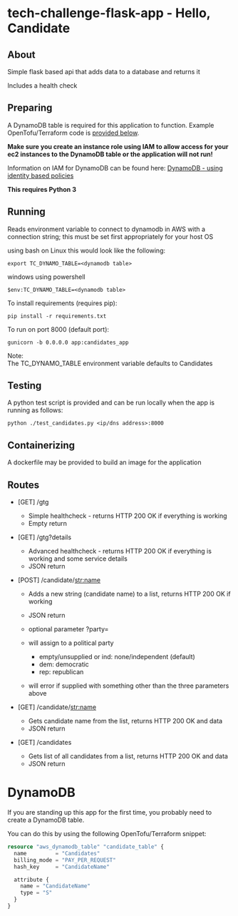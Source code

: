 tech-challenge-flask-app - Hello, Candidate
===========================================

## About
Simple flask based api that adds data to a database and returns it

Includes a health check

## Preparing
A DynamoDB table is required for this application to function. Example OpenTofu/Terraform code is [provided below](#dynamodb).

**Make sure you create an instance role using IAM to allow access for your ec2 instances to the DynamoDB table or the application will not run!**

Information on IAM for DynamoDB can be found here:
[DynamoDB - using identity based policies](https://docs.aws.amazon.com/amazondynamodb/latest/developerguide/using-identity-based-policies.html)

**This requires Python 3**

## Running
Reads environment variable to connect to dynamodb in AWS with a connection string; this must be set first appropriately for your host OS

using bash on Linux this would look like the following:
```
export TC_DYNAMO_TABLE=<dynamodb table>
```

windows using powershell
```
$env:TC_DYNAMO_TABLE=<dynamodb table>
```

To install requirements (requires pip):
```
pip install -r requirements.txt
```

To run on port 8000 (default port):
```
gunicorn -b 0.0.0.0 app:candidates_app
```

Note:  
  The TC_DYNAMO_TABLE environment variable defaults to Candidates

## Testing

A python test script is provided and can be run locally when the app is running as follows:
```
python ./test_candidates.py <ip/dns address>:8000
```

## Containerizing
A dockerfile may be provided to build an image for the application

## Routes

- [GET] /gtg
  - Simple healthcheck - returns HTTP 200 OK if everything is working
  - Empty return

- [GET] /gtg?details
  - Advanced healthcheck - returns HTTP 200 OK if everything is working and some service details
  - JSON return

- [POST] /candidate/<str:name>
  - Adds a new string (candidate name) to a list, returns HTTP 200 OK if working
  - JSON return

  - optional parameter ?party=
  - will assign to a political party
    - empty/unsupplied or ind: none/independent (default)
    - dem: democratic
    - rep: republican
  - will error if supplied with something other than the three parameters above

- [GET] /candidate/<str:name>
  - Gets candidate name from the list, returns HTTP 200 OK and data
  - JSON return

- [GET] /candidates
  - Gets list of all candidates from a list, returns HTTP 200 OK and data
  - JSON return

# DynamoDB

If you are standing up this app for the first time, you probably need to create a DynamoDB table.

You can do this by using the following OpenTofu/Terraform snippet:
```tf
resource "aws_dynamodb_table" "candidate_table" {
  name         = "Candidates"
  billing_mode = "PAY_PER_REQUEST"
  hash_key     = "CandidateName"

  attribute {
    name = "CandidateName"
    type = "S"
  }
}
```
